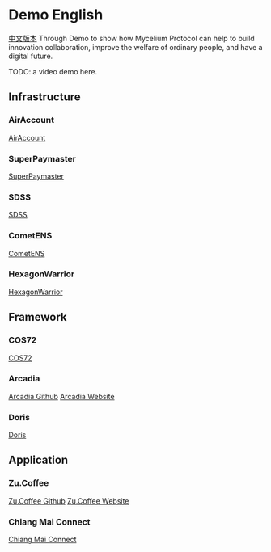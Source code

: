 # Demo English
[中文版本](demo-zh.md)
Through Demo to show how Mycelium Protocol can help to build innovation collaboration, improve the welfare of ordinary people, and have a digital future.

TODO: a video demo here.

## Infrastructure
### AirAccount
[AirAccount](https://github.com/aastarcommunity/AirAccount)
### SuperPaymaster
[SuperPaymaster](https://github.com/aastarcommunity/SuperPaymaster)
### SDSS
[SDSS](https://github.com/aastarcommunity/SDSS)
### CometENS
[CometENS](https://github.com/aastarcommunity/CometENS)
### HexagonWarrior
[HexagonWarrior](https://github.com/AAStarCommunity/HexagonWarrior-Tauri)

## Framework
### COS72
[COS72](https://github.com/MushroomDAO/COS72)
### Arcadia
[Arcadia Github](https://github.com/CMUBA/ArcadiaV2)
[Arcadia Website](https://arcadia.cmuba.org/)
### Doris
[Doris](https://github.com/MushroomDAO/Doris)

## Application
### Zu.Coffee
[Zu.Coffee Github](https://github.com/MushroomDAO/zu.coffee)
[Zu.Coffee Website](https://zu.coffee/)

### Chiang Mai Connect
[Chiang Mai Connect](https://github.com/CMUBA/ChiangMaiConnect)




